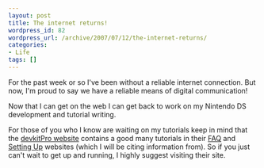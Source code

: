 ```yaml
--- 
layout: post
title: The internet returns!
wordpress_id: 82
wordpress_url: /archive/2007/07/12/the-internet-returns/
categories: 
- Life
tags: []
---
```


For the past week or so I've been without a reliable internet connection. But now, I'm proud to say we have a reliable means of digital communication!

Now that I can get on the web I can get back to work on my Nintendo DS development and tutorial writing. 

For those of you who I know are waiting on my tutorials keep in mind that the [devkitPro website](http://www.devkitpro.org "The Devkit Pro Website.") contains a good many tutorials in their [FAQ](http://www.devkitpro.org/faq.shtml "The Devkit Pro FAQ page.") and [Setting Up](http://www.devkitpro.org/setup.shtml "The Devkit Pro \"Setting Up\" website.") websites (which I will be citing information from). So if you just can't wait to get up and running, I highly suggest visiting their site.

